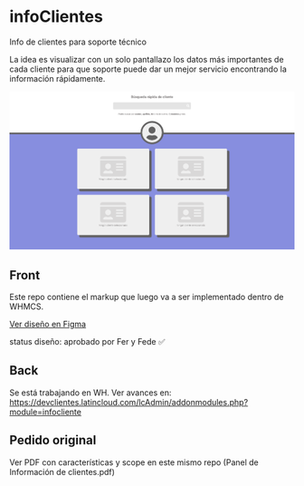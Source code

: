 # infoClientes
 Info de clientes para soporte técnico

La idea es visualizar con un solo pantallazo los datos más importantes de cada cliente para que soporte puede dar un mejor servicio encontrando la información rápidamente.

![vista previa](snapshot.png)

## Front

Este repo contiene el markup que luego va a ser implementado dentro de WHMCS.

[Ver diseño en Figma](https://www.figma.com/file/8zFYVAHK95dGxQjxqc63xd/infoClientes?node-id=1%3A2)

status diseño: aprobado por Fer y Fede ✅

## Back

Se está trabajando en WH. Ver avances en: https://devclientes.latincloud.com/lcAdmin/addonmodules.php?module=infocliente

## Pedido original

Ver PDF con características y scope en este mismo repo (Panel de Información de clientes.pdf)